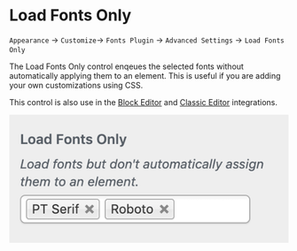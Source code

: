 # Load Fonts Only

`Appearance` → `Customize`→ `Fonts Plugin` → `Advanced Settings` → `Load Fonts Only`

The Load Fonts Only control enqeues the selected fonts without automatically applying them to an element. This is useful if you are adding your own customizations using CSS.

This control is also use in the [Block Editor](../gutenberg/getting-started.md) and [Classic Editor](../classic-editor/getting-started.md) integrations.

![](<../.gitbook/assets/image (11).png>)

